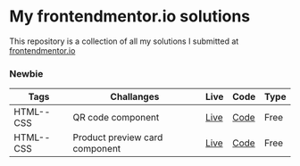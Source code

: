 # My frontendmentor.io solutions

This repository is a collection of all my solutions I submitted at [frontendmentor.io ](https://www.frontendmentor.io/)

### Newbie

| Tags  | Challanges | Live|  Code|  Type| 
| --- | -- |  -- | --  |  -- |
| HTML--CSS      |  QR code component | [Live](https://qr-component-iota.vercel.app/) | [Code](https://github.com/Danybs/challenges/tree/main/qr-code-component-main) |Free|
| HTML--CSS      |  Product preview card component | [Live](https://product-card-tau.vercel.app/) | [Code](https://github.com/Danybs/challenges/tree/main/product-preview-card-component-main) |Free|

